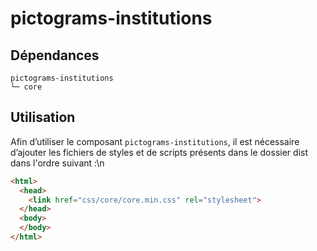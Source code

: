 # pictograms-institutions

## Dépendances
```shell
pictograms-institutions
└─ core
```

## Utilisation
Afin d’utiliser le composant `pictograms-institutions`, il est nécessaire d’ajouter les fichiers de styles et de scripts présents dans le dossier dist dans l'ordre suivant :\n
```html
<html>
  <head>
    <link href="css/core/core.min.css" rel="stylesheet">
  </head>
  <body>
  </body>
</html>
```
